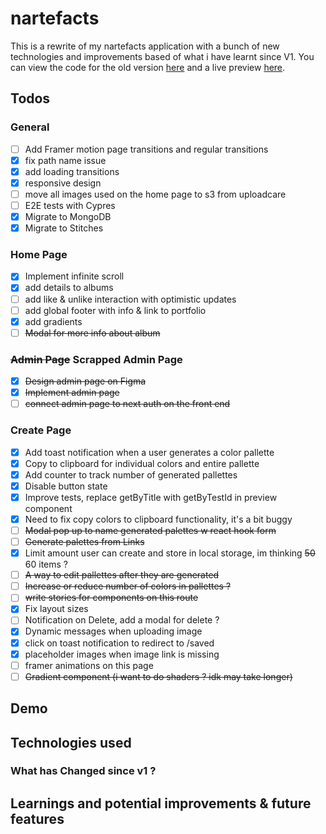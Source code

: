 # nartefacts

This is a rewrite of my nartefacts application with a bunch of new technologies and improvements based of what i have learnt since V1. You can view the code for the old version [here](https://github.com/KXLAA/nartefacts-js) and a live preview [here](https://nartefacts.vercel.app/).

## Todos

### General

- [ ] Add Framer motion page transitions and regular transitions
- [x] fix path name issue
- [x] add loading transitions
- [x] responsive design
- [ ] move all images used on the home page to s3 from uploadcare
- [ ] E2E tests with Cypres
- [x] Migrate to MongoDB
- [x] Migrate to Stitches

### Home Page

- [x] Implement infinite scroll
- [x] add details to albums
- [ ] add like & unlike interaction with optimistic updates
- [ ] add global footer with info & link to portfolio
- [x] add gradients
- [ ] ~~Modal for more info about album~~

### ~~Admin Page~~ Scrapped Admin Page

- [x] ~~Design admin page on Figma~~
- [x] ~~Implement admin page~~
- [ ] ~~connect admin page to next auth on the front end~~

### Create Page

- [x] Add toast notification when a user generates a color pallette
- [x] Copy to clipboard for individual colors and entire pallette
- [x] Add counter to track number of generated pallettes
- [x] Disable button state
- [x] Improve tests, replace getByTitle with getByTestId in preview component
- [x] Need to fix copy colors to clipboard functionality, it's a bit buggy
- [ ] ~~Modal pop up to name generated palettes w react hook form~~
- [ ] ~~Generate palettes from Links~~
- [x] Limit amount user can create and store in local storage, im thinking ~~50~~ 60 items ?
- [ ] ~~A way to edit pallettes after they are generated~~
- [ ] ~~Increase or reduce number of colors in pallettes ?~~
- [ ] ~~write stories for components on this route~~
- [x] Fix layout sizes
- [ ] Notification on Delete, add a modal for delete ?
- [x] Dynamic messages when uploading image
- [x] click on toast notification to redirect to /saved
- [x] placeholder images when image link is missing
- [ ] framer animations on this page
- [ ] ~~Gradient component (i want to do shaders ? idk may take longer)~~

## Demo

<!-- <p align="center">
  <img height="300" src="https://media.giphy.com/media/WXraj8aJHXUP7kRDbJ/giphy.gif" />
</p> -->

<!-- Local Storage
https://github.com/pmndrs/zustand/issues/245#issue-749551108
https://github.com/pmndrs/zustand/pull/248 -->

## Technologies used

### What has Changed since v1 ?

## Learnings and potential improvements & future features

<!-- https://github.com/vercel/next.js/tree/canary/examples/with-apollo -->
<!-- https://medium.com/@zhamdi/server-side-rendering-ssr-using-apollo-and-next-js-ac0b2e3ea461 -->
<!-- https://github.com/apollographql/apollo-client/issues/3130#issuecomment-478409066 -->
<!--
https://stackoverflow.com/questions/57472440/how-do-i-correctly-type-the-apollo-client-defaultoptions
Execute the following command to create your project:

```bash
npx create-next-app -e https://github.com/helderburato/nextjs-boilerplate

# or

yarn create next-app -e https://github.com/helderburato/nextjs-boilerplate
```

## Getting Started

First, run the development server:

```bash
npm run dev
# or
yarn dev
```

Open [http://localhost:3000](http://localhost:3000) with your browser to see the result.

You can start editing the page by modifying `pages/index.js`. The page auto-updates as you edit the file.

[API routes](https://nextjs.org/docs/api-routes/introduction) can be accessed on [http://localhost:3000/api/hello](http://localhost:3000/api/hello). This endpoint can be edited in `pages/api/hello.js`.

The `pages/api` directory is mapped to `/api/*`. Files in this directory are treated as [API routes](https://nextjs.org/docs/api-routes/introduction) instead of React pages.

## Learn More

To learn more about Next.js, take a look at the following resources:

- [Next.js Documentation](https://nextjs.org/docs) - learn about Next.js features and API.
- [Learn Next.js](https://nextjs.org/learn) - an interactive Next.js tutorial.

You can check out [the Next.js GitHub repository](https://github.com/vercel/next.js/) - your feedback and contributions are welcome!

## Deploy on Vercel

The easiest way to deploy your Next.js app is to use the [Vercel Platform](https://vercel.com/import?utm_medium=default-template&filter=next.js&utm_source=create-next-app&utm_campaign=create-next-app-readme) from the creators of Next.js.

Check out our [Next.js deployment documentation](https://nextjs.org/docs/deployment) for more details. -->
